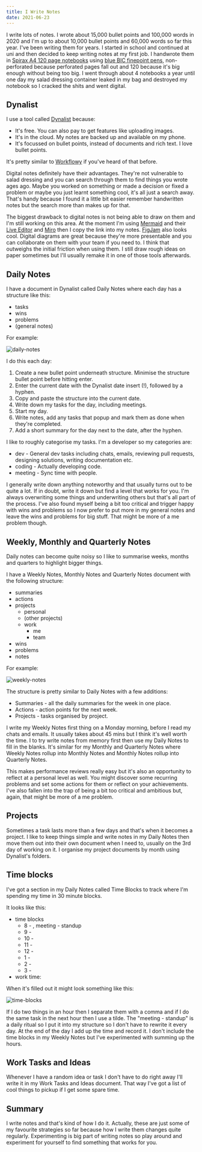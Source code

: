 ```yaml
---
title: I Write Notes
date: 2021-06-23
---
```


I write lots of notes. I wrote about 15,000 bullet points and 100,000 words in 2020 and I'm up to about 10,000 bullet points and 60,000 words so far this year. I've been writing them for years. I started in school and continued at uni and then decided to keep writing notes at my first job. I handwrote them in [Spirax A4 120 page notebooks](https://www.officeworks.com.au/shop/officeworks/p/spirax-a4-no-810-recycled-notebook-120-page-es56800) using [blue BIC finepoint pens](https://www.officeworks.com.au/shop/officeworks/p/bic-cristal-fine-point-ballpoint-pens-blue-12-pack-bi1411be), non-perforated because perforated pages fall out and 120 because it's big enough without being too big. I went through about 4 notebooks a year until one day my salad dressing container leaked in my bag and destroyed my notebook so I cracked the shits and went digital.

## Dynalist

I use a tool called [Dynalist](https://dynalist.io/) because:

- It's free. You can also pay to get features like uploading images.
- It's in the cloud. My notes are backed up and available on my phone.
- It's focussed on bullet points, instead of documents and rich text. I love bullet points.

It's pretty similar to [Workflowy](https://workflowy.com/) if you've heard of that before.

Digital notes definitely have their advantages. They're not vulnerable to salad dressing and you can search through them to find things you wrote ages ago. Maybe you worked on something or made a decision or fixed a problem or maybe you just learnt something cool, it's all just a search away. That's handy because I found it a little bit easier remember handwritten notes but the search more than makes up for that.

The biggest drawback to digital notes is not being able to draw on them and I'm still working on this area. At the moment I'm using [Mermaid](https://mermaid-js.github.io/) and their [Live Editor](https://mermaid-js.github.io/mermaid-live-editor/) and [Miro](https://miro.com/) then I copy the link into my notes. [FigJam](https://www.figma.com/figjam/) also looks cool. Digital diagrams are great because they're more presentable and you can collaborate on them with your team if you need to. I think that outweighs the initial friction when using them. I still draw rough ideas on paper sometimes but I'll usually remake it in one of those tools afterwards.

## Daily Notes

I have a document in Dynalist called Daily Notes where each day has a structure like this:

- tasks
- wins
- problems
- (general notes)

For example:

![daily-notes](../assets/i-write-notes/daily-notes.png)

I do this each day:

1. Create a new bullet point underneath structure. Minimise the structure bullet point before hitting enter.
2. Enter the current date with the Dynalist date insert (!), followed by a hyphen.
3. Copy and paste the structure into the current date.
4. Write down my tasks for the day, including meetings.
5. Start my day.
6. Write notes, add any tasks that popup and mark them as done when they're completed.
7. Add a short summary for the day next to the date, after the hyphen.

I like to roughly categorise my tasks. I'm a developer so my categories are:

- dev - General dev tasks including chats, emails, reviewing pull requests, designing solutions, writing documentation etc.
- coding - Actually developing code.
- meeting - Sync time with people.

I generally write down anything noteworthy and that usually turns out to be quite a lot. If in doubt, write it down but find a level that works for you. I'm always overwriting some things and underwriting others but that's all part of the process. I've also found myself being a bit too critical and trigger happy with wins and problems so I now prefer to put more in my general notes and leave the wins and problems for big stuff. That might be more of a me problem though.

## Weekly, Monthly and Quarterly Notes

Daily notes can become quite noisy so I like to summarise weeks, months and quarters to highlight bigger things. 

I have a Weekly Notes, Monthly Notes and Quarterly Notes document with the following structure:

- summaries
- actions
- projects
  - personal
  - (other projects)
  - work
    - me
    - team
- wins
- problems
- notes

For example:

![weekly-notes](../assets/i-write-notes/weekly-notes.png)

The structure is pretty similar to Daily Notes with a few additions:

- Summaries - all the daily summaries for the week in one place.
- Actions - action points for the next week.
- Projects - tasks organised by project.

I write my Weekly Notes first thing on a Monday morning, before I read my chats and emails. It usually takes about 45 mins but I think it's well worth the time. I to try write notes from memory first then use my Daily Notes to fill in the blanks. It's similar for my Monthly and Quarterly Notes where Weekly Notes rollup into Monthly Notes and Monthly Notes rollup into Quarterly Notes.

This makes performance reviews really easy but it's also an opportunity to reflect at a personal level as well. You might discover some recurring problems and set some actions for them or reflect on your achievements. I've also fallen into the trap of being a bit too critical and ambitious but, again, that might be more of a me problem.

## Projects

Sometimes a task lasts more than a few days and that's when it becomes a project. I like to keep things simple and write notes in my Daily Notes then move them out into their own document when I need to, usually on the 3rd day of working on it. I organise my project documents by month using Dynalist's folders.

## Time blocks

I've got a section in my Daily Notes called Time Blocks to track where I'm spending my time in 30 minute blocks.

It looks like this:

- time blocks
  - 8 - , meeting - standup
  - 9 -
  - 10 -
  - 11 -
  - 12 -
  - 1 -
  - 2 -
  - 3 -
- work time:

When it's filled out it might look something like this:

![time-blocks](../assets/i-write-notes/time-blocks.png)

If I do two things in an hour then I separate them with a comma and if I do the same task in the next hour then I use a tilde. The "meeting - standup" is a daily ritual so I put it into my structure so I don't have to rewrite it every day. At the end of the day I add up the time and record it. I don't include the time blocks in my Weekly Notes but I've experimented with summing up the hours.

## Work Tasks and Ideas

Whenever I have a random idea or task I don't have to do right away I'll write it in my Work Tasks and Ideas document. That way I've got a list of cool things to pickup if I get some spare time.

## Summary

I write notes and that's kind of how I do it. Actually, these are just some of my favourite strategies so far because how I write them changes quite regularly. Experimenting is big part of writing notes so play around and experiment for yourself to find something that works for you.
